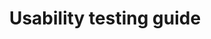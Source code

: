 ---
title: 'Usability testing guide'
description: >-
    Elements of a usability test to help better understand how people use your service.
buttonText: 'Learn More'
url: ''  
---